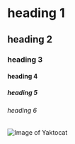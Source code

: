 # heading 1
## heading 2
### heading 3
#### heading 4 
##### heading 5
###### heading 6
![Image of Yaktocat](https://octodex.github.com/images/yaktocat.png)
